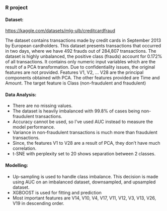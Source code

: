### R project

#### Dataset: 
https://kaggle.com/datasets/mlg-ulb/creditcardfraud

The dataset contains transactions made by credit cards in September 2013 by European cardholders. This dataset presents transactions that occurred in two days, where we have 492 frauds out of 284,807 transactions. The dataset is highly unbalanced, the positive class (frauds) account for 0.172% of all transactions. It contains only numeric input variables which are the result of a PCA transformation. Due to confidentiality issues, the original features are not provided. Features V1, V2, … V28 are the principal components obtained with PCA. The other features provided are Time and Amount. The target feature is Class (non-fraudulent and fraudulent)
#### Data Analysis: <br>
- There are no missing values.
- The dataset is heavily imbalanced with 99.8% of cases being non-fraudulent transactions.
- Accuracy cannot be used, so I’ve used AUC instead to measure the model performance.
- Variance in non-fraudulent transactions is much more than fraudulent transactions. 
- Since, the features V1 to V28 are a result of PCA, they don’t have much correlation.
- t-SNE with perplexity set to 20 shows separation between 2 classes.
#### Modelling: <br>
- Up-sampling is used to handle class imbalance. This decision is made using AUC on an imbalanced dataset, downsampled, and upsampled dataset.
- XGBOOST is used for fitting and prediction
- Most important features are V14, V10, V4, V17, V11, V12, V3, V13, V26, V19 in descending order.
